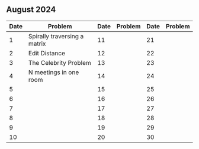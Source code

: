 ## August 2024

| Date | Problem                      | Date | Problem | Date | Problem |
| ---- | ---------------------------- | ---- | ------- | ---- | ------- |
| 1    | Spirally traversing a matrix | 11   |         | 21   |         |
| 2    | Edit Distance                | 12   |         | 22   |         |
| 3    | The Celebrity Problem        | 13   |         | 23   |         |
| 4    | N meetings in one room       | 14   |         | 24   |         |
| 5    |                              | 15   |         | 25   |         |
| 6    |                              | 16   |         | 26   |         |
| 7    |                              | 17   |         | 27   |         |
| 8    |                              | 18   |         | 28   |         |
| 9    |                              | 19   |         | 29   |         |
| 10   |                              | 20   |         | 30   |         |
